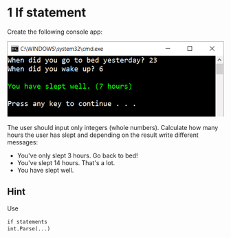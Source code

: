 ﻿# 1 If statement

Create the following console app:

![4](Images/4.png)
 
The user should input only integers (whole numbers). Calculate how many hours the user has slept and depending on the result write different messages:

- You've only slept 3 hours. Go back to bed!
- You've slept 14 hours. That's a lot.
- You have slept well. 


## Hint

Use

    if statements
    int.Parse(...)
